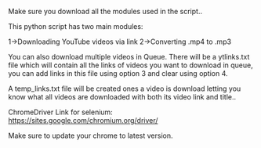 Make sure you download all the modules used in the script..

This python script has two main modules:

1->Downloading YouTube videos via link
2->Converting .mp4 to .mp3

You can also download multiple videos in Queue.
There will be a ytlinks.txt file which will contain all the links of videos you want to download in queue, you can add links in this file using option 3 and clear using option 4.

A temp_links.txt file will be created ones a video is download letting you know what all videos are downloaded with both its video link and title..

ChromeDriver Link for selenium: https://sites.google.com/chromium.org/driver/

Make sure to update your chrome to latest version.
